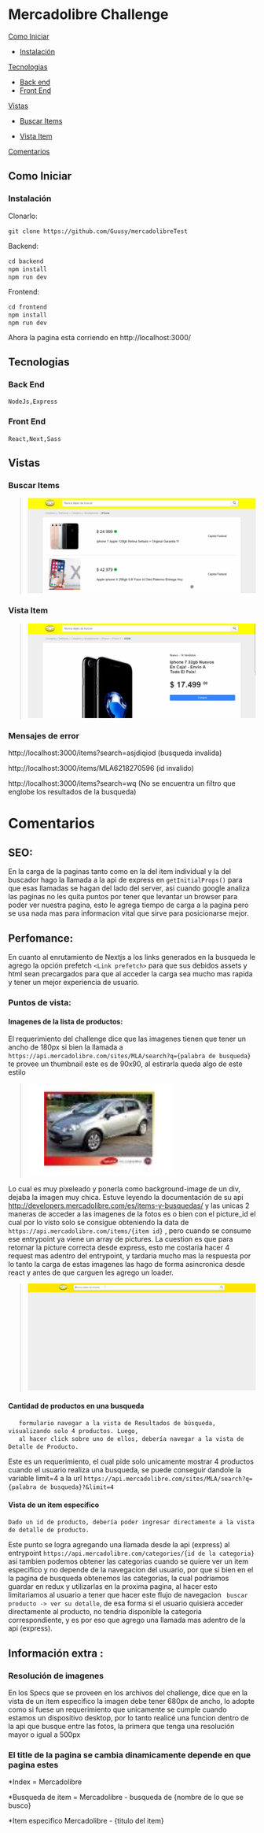 # Mercadolibre Challenge
[Como Iniciar](#como-iniciar)
  - [Instalación](#instalacion)

[Tecnologias](#Tecnologias)
  - [Back end](#back-end)
  - [Front End](#front-end)

[Vistas](#vistas)
  - [Buscar Items](#buscar-items)

  - [Vista Item](#vista-item)


[Comentarios](#comentarios)


## Como Iniciar

### Instalación

Clonarlo:

```
git clone https://github.com/Guusy/mercadolibreTest
```

Backend:

```
cd backend
npm install
npm run dev
```

Frontend:

```
cd frontend
npm install
npm run dev
```

Ahora la pagina esta corriendo en http://localhost:3000/

## Tecnologias

### Back End
```
NodeJs,Express
```

### Front End
```
React,Next,Sass
```

## Vistas

### Buscar Items

> ![01](./readme-files/responsive-search.gif)

### Vista Item

> ![02](./readme-files/responsive-item.gif)

### Mensajes de error

http://localhost:3000/items?search=asjdiqiod (busqueda invalida)

http://localhost:3000/items/MLA6218270596 (id invalido)

http://localhost:3000/items?search=wq (No se encuentra un filtro que englobe los resultados de la busqueda)

# Comentarios

## SEO:
En la carga de la paginas tanto como en la del item individual y la del buscador hago la llamada a la api de express en ``` getInitialProps() ```
para que esas llamadas se hagan del lado del server, asi cuando google analiza las paginas no les quita puntos por tener que levantar un browser
para poder ver nuestra pagina, esto le agrega tiempo de carga a la pagina pero se usa nada mas para informacion vital que sirve para posicionarse mejor.

## Perfomance:

En cuanto al enrutamiento de Nextjs a los links generados en la busqueda le agrego la opción prefetch ```<Link prefetch>``` para que sus debidos assets y html sean precargados
para que al acceder la carga sea mucho mas rapida y tener un mejor experiencia de usuario.

### Puntos de vista:

#### Imagenes de la lista de productos:

El requerimiento del challenge dice que las imagenes tienen que tener un ancho de 180px si bien la llamada a ```https://api.mercadolibre.com/sites/MLA/search?q={palabra de busqueda}``` te provee un thumbnail este es de 90x90,
al estirarla queda algo de este estilo

> ![02](./readme-files/pixel-image.PNG)

Lo cual es muy pixeleado y ponerla como background-image de un div, dejaba la imagen muy chica.
Estuve leyendo la documentación de su api http://developers.mercadolibre.com/es/items-y-busquedas/ y las unicas 2 maneras de acceder a las imagenes de la fotos es o bien con el picture_id
el cual por lo visto solo se consigue obteniendo la data de ```https://api.mercadolibre.com/items/{item id}``` , pero cuando se consume ese entrypoint ya viene un array de pictures.
La cuestion es que para retornar  la picture correcta desde express, esto me costaria hacer 4 request mas adentro del entrypoint, y tardaria mucho mas la respuesta
por lo tanto la carga de estas imagenes las hago de forma asincronica desde react y antes de que carguen les agrego un loader.

> ![02](./readme-files/loader-list-item.gif)

#### Cantidad de productos en una busqueda

``` En la vista de caja de búsqueda, debería poder ingresar el producto a buscar y al enviar el
   formulario navegar a la vista de Resultados de búsqueda, visualizando solo 4 productos. Luego,
   al hacer click sobre uno de ellos, debería navegar a la vista de Detalle de Producto.
```

Este es un requerimiento, el cual pide solo unicamente mostrar 4 productos cuando el usuario realiza una busqueda, se puede conseguir dandole la variable limit=4 a la url ```https://api.mercadolibre.com/sites/MLA/search?q={palabra de busqueda}?&limit=4```

#### Vista de un item especifico

```
Dado un id de producto, debería poder ingresar directamente a la vista de detalle de producto.
```

Este punto se logra agregando una llamada desde la api (express) al entrypoint ```https://api.mercadolibre.com/categories/{id de la categoria}``` asi tambien
podemos obtener las categorias cuando se quiere ver un item especifico y no depende de la navegacion del usuario, por que si bien en el la pagina de busqueda
obtenemos las categorias, la cual podriamos guardar en redux y utilizarlas en la proxima pagina, al hacer esto limitariamos al usuario a tener que hacer este flujo de  navegacion ``` buscar producto -> ver su detalle```,
de esa forma si el usuario quisiera acceder directamente al producto, no tendria disponible la categoria correspondiente, y es por eso que agrego una llamada mas adentro
de la api (express).

## Información extra :

### Resolución de imagenes

En los Specs que se proveen en los archivos del challenge, dice que en la vista de un item especifico la imagen debe tener 680px de ancho, lo adopte como si fuese un requerimiento
que unicamente se cumple cuando estamos un dispositivo desktop, por lo tanto realicé una funcion dentro de la api que busque entre las fotos, la primera que tenga una resolución mayor o
igual a 500px

### El title de la pagina se cambia dinamicamente depende en que pagina estes

*Index = Mercadolibre

*Busqueda de item = Mercadolibre - busqueda de {nombre de lo que se busco}

*Item especifico Mercadolibre - {titulo del item}





